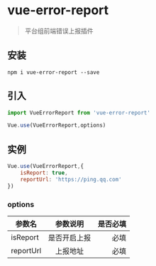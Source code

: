 # vue-error-report

> 平台组前端错误上报插件

## 安装

```
npm i vue-error-report --save
```

## 引入

```javascript
import VueErrorReport from 'vue-error-report'

Vue.use(VueErrorReport,options)
```

## 实例
```javascript
Vue.use(VueErrorReport,{
    isReport: true,
    reportUrl: 'https://ping.qq.com'
})
```

### options

| 参数名 | 参数说明 | 是否必填 |
| - | :-: | -:|
| isReport |  是否开启上报 | 必填 |
| reportUrl | 上报地址 | 必填 |